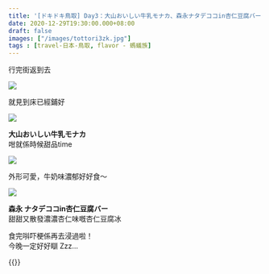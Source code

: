 ```yaml
---
title: '[ドキドキ鳥取] Day3：大山おいしい牛乳モナカ、森永ナタデココin杏仁豆腐バー'
date: 2020-12-29T19:30:00.000+08:00
draft: false
images: ["/images/tottori3zk.jpg"]
tags : [travel-日本-鳥取, flavor - 螞蟻族]
---
```


行完街返到去  

![](/images/tottori3zk1.jpg)

就見到床已經鋪好  

![](/images/tottori3zk2.jpg)

**大山おいしい牛乳モナカ**  
咁就係時候甜品time  

![](/images/tottori3zk.jpg)

外形可愛，牛奶味濃郁好好食～  

![](/images/tottori3zk3.jpg)

**森永 ナタデココin杏仁豆腐バー**  
甜甜又散發濃濃杏仁味嘅杏仁豆腐冰  
  
食完唞吓梗係再去浸過啦！  
今晚一定好好瞓 Zzz...    
    
{{<tottori>}}  
